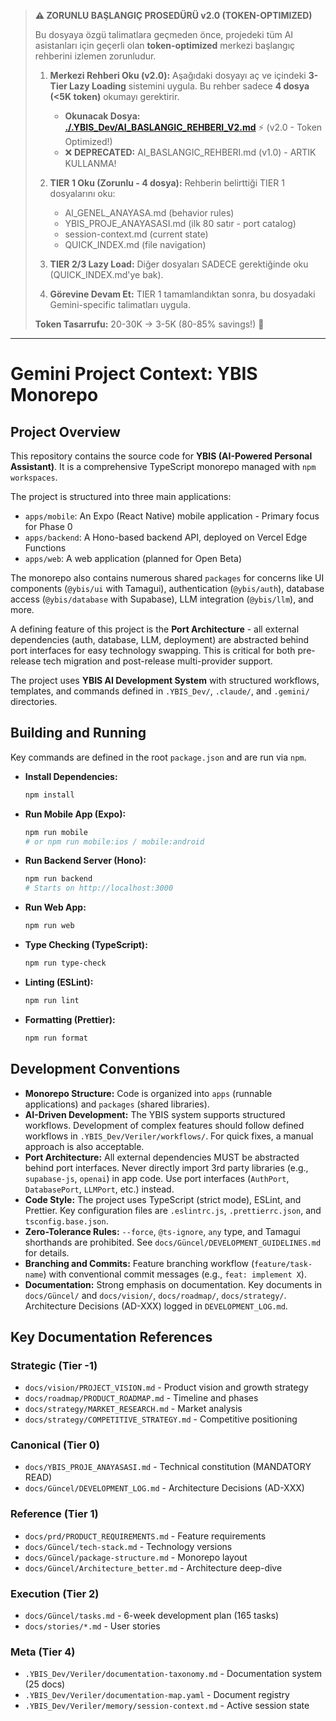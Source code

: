 > **⚠️ ZORUNLU BAŞLANGIÇ PROSEDÜRÜ v2.0 (TOKEN-OPTIMIZED)**
>
> Bu dosyaya özgü talimatlara geçmeden önce, projedeki tüm AI asistanları için geçerli olan **token-optimized** merkezi başlangıç rehberini izlemen zorunludur.
>
> 1.  **Merkezi Rehberi Oku (v2.0):** Aşağıdaki dosyayı aç ve içindeki **3-Tier Lazy Loading** sistemini uygula. Bu rehber sadece **4 dosya (<5K token)** okumayı gerektirir.
>     - **Okunacak Dosya: [./.YBIS_Dev/AI_BASLANGIC_REHBERI_V2.md](./.YBIS_Dev/AI_BASLANGIC_REHBERI_V2.md)** ⚡ (v2.0 - Token Optimized!)
>     - ❌ **DEPRECATED:** AI_BASLANGIC_REHBERI.md (v1.0) - ARTIK KULLANMA!
>
> 2.  **TIER 1 Oku (Zorunlu - 4 dosya):** Rehberin belirttiği TIER 1 dosyalarını oku:
>     - AI_GENEL_ANAYASA.md (behavior rules)
>     - YBIS_PROJE_ANAYASASI.md (ilk 80 satır - port catalog)
>     - session-context.md (current state)
>     - QUICK_INDEX.md (file navigation)
>
> 3.  **TIER 2/3 Lazy Load:** Diğer dosyaları SADECE gerektiğinde oku (QUICK_INDEX.md'ye bak).
>
> 4.  **Görevine Devam Et:** TIER 1 tamamlandıktan sonra, bu dosyadaki Gemini-specific talimatları uygula.
>
> **Token Tasarrufu:** 20-30K → 3-5K (80-85% savings!) 🎉

---

# Gemini Project Context: YBIS Monorepo

## Project Overview

This repository contains the source code for **YBIS (AI-Powered Personal Assistant)**. It is a comprehensive TypeScript monorepo managed with `npm workspaces`.

The project is structured into three main applications:
-   `apps/mobile`: An Expo (React Native) mobile application - Primary focus for Phase 0
-   `apps/backend`: A Hono-based backend API, deployed on Vercel Edge Functions
-   `apps/web`: A web application (planned for Open Beta)

The monorepo also contains numerous shared `packages` for concerns like UI components (`@ybis/ui` with Tamagui), authentication (`@ybis/auth`), database access (`@ybis/database` with Supabase), LLM integration (`@ybis/llm`), and more.

A defining feature of this project is the **Port Architecture** - all external dependencies (auth, database, LLM, deployment) are abstracted behind port interfaces for easy technology swapping. This is critical for both pre-release tech migration and post-release multi-provider support.

The project uses **YBIS AI Development System** with structured workflows, templates, and commands defined in `.YBIS_Dev/`, `.claude/`, and `.gemini/` directories.

## Building and Running

Key commands are defined in the root `package.json` and are run via `npm`.

-   **Install Dependencies:**
    ```bash
    npm install
    ```

-   **Run Mobile App (Expo):**
    ```bash
    npm run mobile
    # or npm run mobile:ios / mobile:android
    ```

-   **Run Backend Server (Hono):**
    ```bash
    npm run backend
    # Starts on http://localhost:3000
    ```

-   **Run Web App:**
    ```bash
    npm run web
    ```

-   **Type Checking (TypeScript):**
    ```bash
    npm run type-check
    ```

-   **Linting (ESLint):**
    ```bash
    npm run lint
    ```

-   **Formatting (Prettier):**
    ```bash
    npm run format
    ```

## Development Conventions

-   **Monorepo Structure:** Code is organized into `apps` (runnable applications) and `packages` (shared libraries).
-   **AI-Driven Development:** The YBIS system supports structured workflows. Development of complex features should follow defined workflows in `.YBIS_Dev/Veriler/workflows/`. For quick fixes, a manual approach is also acceptable.
-   **Port Architecture:** All external dependencies MUST be abstracted behind port interfaces. Never directly import 3rd party libraries (e.g., `supabase-js`, `openai`) in app code. Use port interfaces (`AuthPort`, `DatabasePort`, `LLMPort`, etc.) instead.
-   **Code Style:** The project uses TypeScript (strict mode), ESLint, and Prettier. Key configuration files are `.eslintrc.js`, `.prettierrc.json`, and `tsconfig.base.json`.
-   **Zero-Tolerance Rules:** `--force`, `@ts-ignore`, `any` type, and Tamagui shorthands are prohibited. See `docs/Güncel/DEVELOPMENT_GUIDELINES.md` for details.
-   **Branching and Commits:** Feature branching workflow (`feature/task-name`) with conventional commit messages (e.g., `feat: implement X`).
-   **Documentation:** Strong emphasis on documentation. Key documents in `docs/Güncel/` and `docs/vision/`, `docs/roadmap/`, `docs/strategy/`. Architecture Decisions (AD-XXX) logged in `DEVELOPMENT_LOG.md`.

## Key Documentation References

### Strategic (Tier -1)
- `docs/vision/PROJECT_VISION.md` - Product vision and growth strategy
- `docs/roadmap/PRODUCT_ROADMAP.md` - Timeline and phases
- `docs/strategy/MARKET_RESEARCH.md` - Market analysis
- `docs/strategy/COMPETITIVE_STRATEGY.md` - Competitive positioning

### Canonical (Tier 0)
- `docs/YBIS_PROJE_ANAYASASI.md` - Technical constitution (MANDATORY READ)
- `docs/Güncel/DEVELOPMENT_LOG.md` - Architecture Decisions (AD-XXX)

### Reference (Tier 1)
- `docs/prd/PRODUCT_REQUIREMENTS.md` - Feature requirements
- `docs/Güncel/tech-stack.md` - Technology versions
- `docs/Güncel/package-structure.md` - Monorepo layout
- `docs/Güncel/Architecture_better.md` - Architecture deep-dive

### Execution (Tier 2)
- `docs/Güncel/tasks.md` - 6-week development plan (165 tasks)
- `docs/stories/*.md` - User stories

### Meta (Tier 4)
- `.YBIS_Dev/Veriler/documentation-taxonomy.md` - Documentation system (25 docs)
- `.YBIS_Dev/Veriler/documentation-map.yaml` - Document registry
- `.YBIS_Dev/Veriler/memory/session-context.md` - Active session state